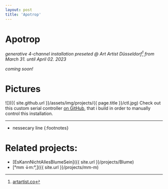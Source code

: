 ```yaml
---
layout: post
title: 'Apotrop'
---
```


# Apotrop

*generative 4-channel installation*
*preseted @ Art Artist Düsseldorf[^art] from March 31. until April 02. 2023* 

*coming soon!*

# Pictures

![]({{ site.github.url }}/assets/img/projects/{{ page.title }}/ctl.jpg)
Check out this custom serial controller [on GitHub](https://github.com/FunctionalJerk/SuperCollider-SerialCtl), 
that i build in order to manually control this installation.

---
* nessecary line
{:footnotes}

[^art]: [artartist.co](https://artartist.co/)

# Related projects: 

- [EsKannNichtAllesBlumeSein]({{ site.url }}/projects/Blume)
- [°mm ↓m​:​°​,]({{ site.url }}/projects/mm-m)
